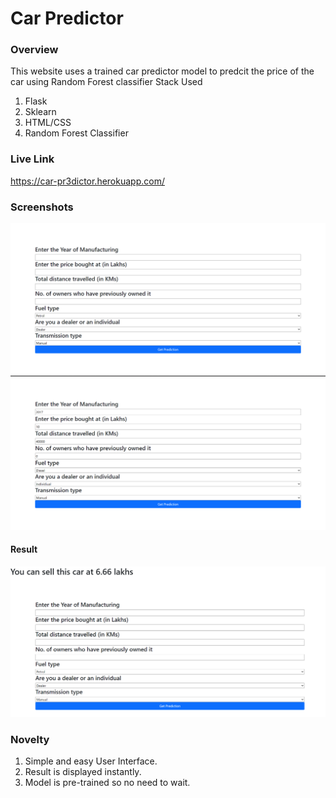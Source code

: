 # Car Predictor

### Overview
This website uses a trained car predictor model to predcit the price of the car using Random Forest classifier
Stack Used
1. Flask
2. Sklearn
3. HTML/CSS
4. Random Forest Classifier

### Live Link
https://car-pr3dictor.herokuapp.com/

### Screenshots
![one](screenshots/pic1.png)
![one](screenshots/pic3.png)

#### Result
![one](screenshots/pic2.png)

### Novelty
1. Simple and easy User Interface.
2. Result is displayed instantly.
3. Model is pre-trained so no need to wait.
